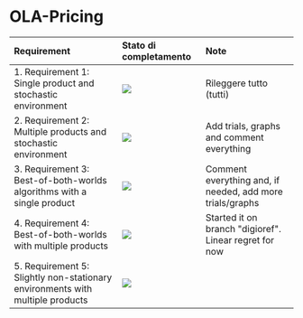 # OLA-Pricing

| Requirement | Stato di completamento | Note |
| :--- | :--- | :--- |
| 1. Requirement 1: Single product and stochastic environment | ![](https://geps.dev/progress/100) | Rileggere tutto (tutti) |
| 2. Requirement 2: Multiple products and stochastic environment | ![](https://geps.dev/progress/80) | Add trials, graphs and comment everything |
| 3. Requirement 3: Best-of-both-worlds algorithms with a single product | ![](https://geps.dev/progress/90) | Comment everything and, if needed, add more trials/graphs |
| 4. Requirement 4: Best-of-both-worlds with multiple products | ![](https://geps.dev/progress/20) | Started it on branch "digioref". Linear regret for now |
| 5. Requirement 5: Slightly non-stationary environments with multiple products | ![](https://geps.dev/progress/0) | |
